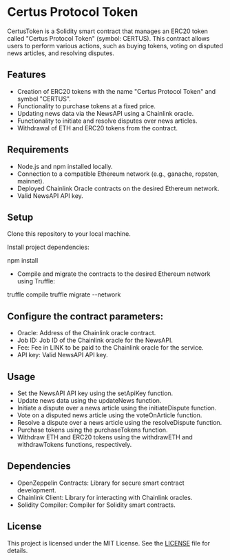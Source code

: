 # Certus Protocol Token

CertusToken is a Solidity smart contract that manages an ERC20 token called "Certus Protocol Token" (symbol: CERTUS). This contract allows users to perform various actions, such as buying tokens, voting on disputed news articles, and resolving disputes.

## Features

- Creation of ERC20 tokens with the name "Certus Protocol Token" and symbol "CERTUS".
- Functionality to purchase tokens at a fixed price.
- Updating news data via the NewsAPI using a Chainlink oracle.
- Functionality to initiate and resolve disputes over news articles.
- Withdrawal of ETH and ERC20 tokens from the contract.

## Requirements
- Node.js and npm installed locally.
- Connection to a compatible Ethereum network (e.g., ganache, ropsten, mainnet).
- Deployed Chainlink Oracle contracts on the desired Ethereum network.
- Valid NewsAPI API key.

## Setup

Clone this repository to your local machine.

Install project dependencies:


npm install

- Compile and migrate the contracts to the desired Ethereum network using Truffle:

truffle compile
truffle migrate --network <network>

## Configure the contract parameters:

- Oracle: Address of the Chainlink oracle contract.
- Job ID: Job ID of the Chainlink oracle for the NewsAPI.
- Fee: Fee in LINK to be paid to the Chainlink oracle for the service.
- API key: Valid NewsAPI API key.

## Usage

- Set the NewsAPI API key using the setApiKey function.
- Update news data using the updateNews function.
- Initiate a dispute over a news article using the initiateDispute function.
- Vote on a disputed news article using the voteOnArticle function.
- Resolve a dispute over a news article using the resolveDispute function.
- Purchase tokens using the purchaseTokens function.
- Withdraw ETH and ERC20 tokens using the withdrawETH and withdrawTokens functions, respectively.

## Dependencies

- OpenZeppelin Contracts: Library for secure smart contract development.
- Chainlink Client: Library for interacting with Chainlink oracles.
- Solidity Compiler: Compiler for Solidity smart contracts.

## License

This project is licensed under the MIT License. See the [LICENSE](LICENSE) file for details.

